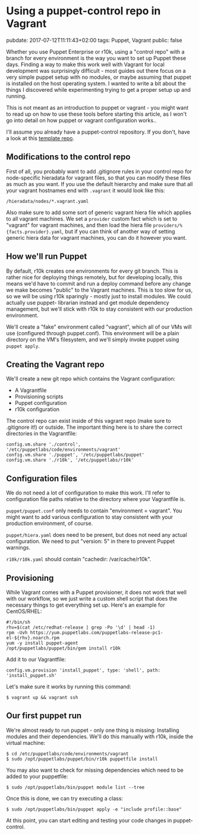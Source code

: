 # Using a puppet-control repo in Vagrant
pubdate: 2017-07-12T11:11:43+02:00
tags: Puppet, Vagrant
public: false

Whether you use Puppet Enterprise or r10k, using a "control repo" with a branch
for every environment is the way you want to set up Puppet these days. Finding a
way to make this work well with Vagrant for local development was surprisingly
difficult - most guides out there focus on a very simple puppet setup with no
modules, or maybe assuming that puppet is installed on the host operating
system. I wanted to write a bit about the things I discovered while
experimenting trying to get a proper setup up and running.

This is not meant as an introduction to puppet or vagrant - you might want to
read up on how to use these tools before starting this article, as I won't go
into detail on how puppet or vagrant configuration works..

I'll assume you already have a puppet-control repository. If you don't, have a
look at this [template repo](https://github.com/puppetlabs/control-repo).

## Modifications to the control repo

First of all, you probably want to add .gitignore rules in your control repo for
node-specific hieradata for vagrant files, so that you can modify these files as
much as you want. If you use the default hierarchy and make sure that all your
vagrant hostnames end with `.vagrant` it would look like this:

	/hieradata/nodes/*.vagrant.yaml

Also make sure to add some sort of generic vagrant hiera file which applies to
all vagrant machines. We set a `provider` custom fact which is set to "vagrant"
for vagrant machines, and then load the hiera file
`providers/%{facts.provider}.yaml`, but if you can think of another way of
setting generic hiera data for vagrant machines, you can do it however you want.

## How we'll run Puppet

By default, r10k creates one environments for every git branch. This is rather
nice for deploying things remotely, but for developing locally, this means we'd
have to commit and run a deploy command before any change we make becomes
"public" to the Vagrant machines. This is too slow for us, so we will be using
r10k sparingly - mostly just to install modules. We could actually use puppet-
librarian instead and get module dependency management, but we'll stick with
r10k to stay consistent with our production environment.

We'll create a "fake" environment called "vagrant", which all of our VMs will
use (configured through puppet.conf). This environment will be a plain directory
on the VM's filesystem, and we'll simply invoke puppet using `puppet apply`.

## Creating the Vagrant repo

We'll create a new git repo which contains the Vagrant configuration:

- A Vagrantfile
- Provisioning scripts
- Puppet configuration
- r10k configuration

The control repo can exist inside of this vagrant repo (make sure to .gitignore
it!) or outside. The important thing here is to share the correct directories in
the Vagrantfile:

	config.vm.share './control', '/etc/puppetlabs/code/environments/vagrant'
	config.vm.share './puppet', '/etc/puppetlabs/puppet'
	config.vm.share './r10k', '/etc/puppetlabs/r10k'

## Configuration files

We do not need a lot of configuration to make this work. I'll refer to
configuration file paths relative to the directory where your Vagrantfile is.

`puppet/puppet.conf` only needs to contain "environment = vagrant". You might
want to add various configuration to stay consistent with your production
environment, of course.

`puppet/hiera.yaml` does need to be present, but does not need any actual
configuration. We need to put "version: 5" in there to prevent Puppet warnings.

`r10k/r10k.yaml` should contain "cachedir: /var/cache/r10k".

## Provisioning

While Vagrant comes with a Puppet provisioner, it does not work that well with
our workflow, so we just write a custom shell script that does the necessary
things to get everything set up. Here's an example for CentOS/RHEL:

	#!/bin/sh
	rhv=$(cat /etc/redhat-release | grep -Po '\d' | head -1)
	rpm -Uvh https://yum.puppetlabs.com/puppetlabs-release-pc1-el-${rhv}.noarch.rpm
	yum -y install puppet-agent
	/opt/puppetlabs/puppet/bin/gem install r10k

Add it to our Vagrantfile:

	config.vm.provision 'install_puppet', type: 'shell', path: 'install_puppet.sh'

Let's make sure it works by running this command:

	$ vagrant up && vagrant ssh

## Our first puppet run

We're almost ready to run puppet - only one thing is missing: Installing modules
and their dependencies. We'll do this manually with r10k, inside the virtual
machine:

	$ cd /etc/puppetlabs/code/environments/vagrant
	$ sudo /opt/puppetlabs/puppet/bin/r10k puppetfile install

You may also want to check for missing dependencies which need to be added to
your puppetfile:

	$ sudo /opt/puppetlabs/bin/puppet module list --tree

Once this is done, we can try executing a class:

	$ sudo /opt/puppetlabs/bin/puppet apply -e "include profile::base"

At this point, you can start editing and testing your code changes in puppet-
control.
